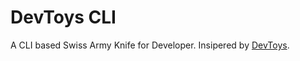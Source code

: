 # DevToys CLI

A CLI based Swiss Army Knife for Developer. Insipered by [DevToys](https://github.com/veler/DevToys).
